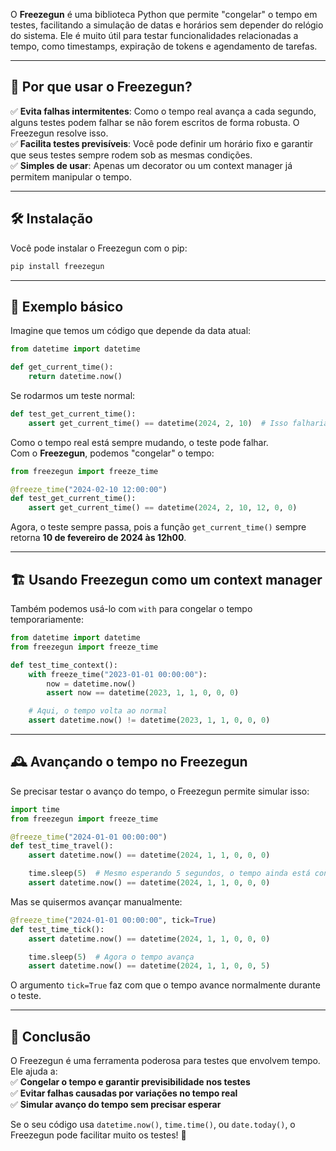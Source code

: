 O **Freezegun** é uma biblioteca Python que permite "congelar" o tempo em testes, facilitando a simulação de datas e horários sem depender do relógio do sistema. Ele é muito útil para testar funcionalidades relacionadas a tempo, como timestamps, expiração de tokens e agendamento de tarefas.  

---
## 📌 **Por que usar o Freezegun?**  
✅ **Evita falhas intermitentes**: Como o tempo real avança a cada segundo, alguns testes podem falhar se não forem escritos de forma robusta. O Freezegun resolve isso.  
✅ **Facilita testes previsíveis**: Você pode definir um horário fixo e garantir que seus testes sempre rodem sob as mesmas condições.  
✅ **Simples de usar**: Apenas um decorator ou um context manager já permitem manipular o tempo.  

---
## 🛠 **Instalação**  

Você pode instalar o Freezegun com o pip:  

```bash
pip install freezegun
```

---
## 🚀 **Exemplo básico**  

Imagine que temos um código que depende da data atual:

```python
from datetime import datetime

def get_current_time():
    return datetime.now()
```

Se rodarmos um teste normal:

```python
def test_get_current_time():
    assert get_current_time() == datetime(2024, 2, 10)  # Isso falharia
```

Como o tempo real está sempre mudando, o teste pode falhar.  
Com o **Freezegun**, podemos "congelar" o tempo:

```python
from freezegun import freeze_time

@freeze_time("2024-02-10 12:00:00")
def test_get_current_time():
    assert get_current_time() == datetime(2024, 2, 10, 12, 0, 0)
```

Agora, o teste sempre passa, pois a função `get_current_time()` sempre retorna **10 de fevereiro de 2024 às 12h00**.

---
## 🏗 **Usando Freezegun como um context manager**  

Também podemos usá-lo com `with` para congelar o tempo temporariamente:

```python
from datetime import datetime
from freezegun import freeze_time

def test_time_context():
    with freeze_time("2023-01-01 00:00:00"):
        now = datetime.now()
        assert now == datetime(2023, 1, 1, 0, 0, 0)

    # Aqui, o tempo volta ao normal
    assert datetime.now() != datetime(2023, 1, 1, 0, 0, 0)
```

---
## 🕰 **Avançando o tempo no Freezegun**  

Se precisar testar o avanço do tempo, o Freezegun permite simular isso:

```python
import time
from freezegun import freeze_time

@freeze_time("2024-01-01 00:00:00")
def test_time_travel():
    assert datetime.now() == datetime(2024, 1, 1, 0, 0, 0)

    time.sleep(5)  # Mesmo esperando 5 segundos, o tempo ainda está congelado
    assert datetime.now() == datetime(2024, 1, 1, 0, 0, 0)
```

Mas se quisermos avançar manualmente:

```python
@freeze_time("2024-01-01 00:00:00", tick=True)
def test_time_tick():
    assert datetime.now() == datetime(2024, 1, 1, 0, 0, 0)

    time.sleep(5)  # Agora o tempo avança
    assert datetime.now() == datetime(2024, 1, 1, 0, 0, 5)
```

O argumento `tick=True` faz com que o tempo avance normalmente durante o teste.

---
## 🏁 **Conclusão**  

O Freezegun é uma ferramenta poderosa para testes que envolvem tempo. Ele ajuda a:  
✅ **Congelar o tempo e garantir previsibilidade nos testes**  
✅ **Evitar falhas causadas por variações no tempo real**  
✅ **Simular avanço do tempo sem precisar esperar**  

Se o seu código usa `datetime.now()`, `time.time()`, ou `date.today()`, o Freezegun pode facilitar muito os testes! 🚀
